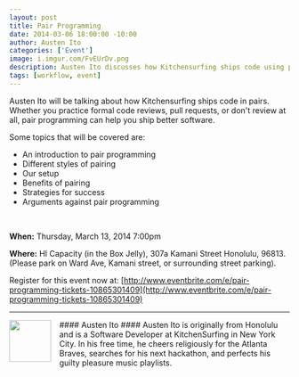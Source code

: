 ```yaml
--- 
layout: post
title: Pair Programming
date: 2014-03-06 18:00:00 -10:00
author: Austen Ito
categories: ['Event']
image: i.imgur.com/FvEUrDv.png
description: Austen Ito discusses how Kitchensurfing ships code using pair programming.
tags: [workflow, event]
---
```

Austen Ito will be talking about how Kitchensurfing ships code in pairs. Whether you practice formal code reviews, pull requests, or don't review at all, pair programming can help you ship better software.

Some topics that will be covered are:

* An introduction to pair programming
* Different styles of pairing
* Our setup
* Benefits of pairing
* Strategies for success
* Arguments against pair programming

<br />

__When:__ Thursday, March 13, 2014 7:00pm

__Where:__ HI Capacity (in the Box Jelly), 307a Kamani Street Honolulu, 96813. (Please park on Ward Ave, Kamani street, or surrounding street parking).

Register for this event now at: [http://www.eventbrite.com/e/pair-programming-tickets-10865301409](http://www.eventbrite.com/e/pair-programming-tickets-10865301409)

---

<div style="float: left; margin-right: 15px;">
<a href="http://i.imgur.com/MPalTdC.jpg"><img src="http://i.imgur.com/MPalTdC.jpg" width="75" alt="" title="Hosted by imgur.com" /></a>
</div>
#### Austen Ito ####
Austen Ito is originally from Honolulu and is a Software Developer at KitchenSurfing in New York City. In his free time, he cheers religiously for the Atlanta Braves, searches for his next hackathon, and perfects his guilty pleasure music playlists.

<br style="clear:both" />